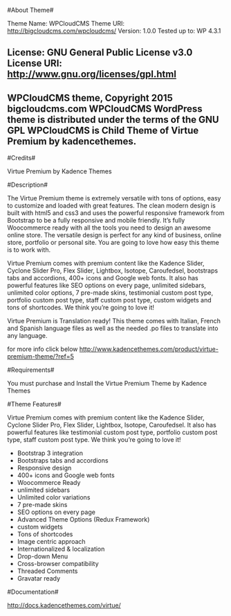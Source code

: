 #About Theme#

Theme Name: WPCloudCMS
Theme URI: http://bigcloudcms.com/wpcloudcms/
Version: 1.0.0
Tested up to: WP 4.3.1

License: GNU General Public License v3.0
License URI: http://www.gnu.org/licenses/gpl.html
-------------------------------------------------------
WPCloudCMS theme, Copyright 2015 bigcloudcms.com
WPCloudCMS WordPress theme is distributed under the terms of the GNU GPL
WPCloudCMS is Child Theme of Virtue Premium by kadencethemes.
-------------------------------------------------------

#Credits#

Virtue Premium by Kadence Themes


#Description#

The Virtue Premium theme is extremely versatile with tons of options, easy to customize and loaded with great features. The clean modern design is built with html5 and css3 and uses the powerful responsive framework from Bootstrap to be a fully responsive and mobile friendly. It’s fully Woocommerce ready with all the tools you need to design an awesome online store. The versatile design is perfect for any kind of business, online store, portfolio or personal site.  You are going to love how easy this theme is to work with.

Virtue Premium comes with premium content like the Kadence Slider, Cyclone Slider Pro, Flex Slider, Lightbox, Isotope, Caroufedsel, bootstraps tabs and accordions, 400+ icons and Google web fonts. It also has powerful features like SEO options on every page, unlimited sidebars, unlimited color options, 7 pre-made skins, testimonial custom post type, portfolio custom post type, staff custom post type, custom widgets and tons of shortcodes. We think you’re going to love it!

Virtue Premium is Translation ready! This theme comes with Italian, French and Spanish language files as well as the needed .po files to translate into any language.

for more info click below 
http://www.kadencethemes.com/product/virtue-premium-theme/?ref=5

#Requirements#

You must purchase and Install the Virtue Premium Theme by Kadence Themes

#Theme Features#

Virtue Premium comes with premium content like the Kadence Slider, Cyclone Slider Pro, Flex Slider, Lightbox, Isotope, Caroufedsel. It also has powerful features like testimonial custom post type, portfolio custom post type, staff custom post type. We think you’re going to love it!

* Bootstrap 3 integration 
* Bootstraps tabs and accordions
* Responsive design
* 400+ icons and Google web fonts
* Woocommerce Ready
* unlimited sidebars
* Unlimited color variations
* 7 pre-made skins
* SEO options on every page
* Advanced Theme Options (Redux Framework)
* custom widgets
* Tons of shortcodes
* Image centric approach
* Internationalized & localization
* Drop-down Menu
* Cross-browser compatibility
* Threaded Comments
* Gravatar ready

#Documentation#

http://docs.kadencethemes.com/virtue/
